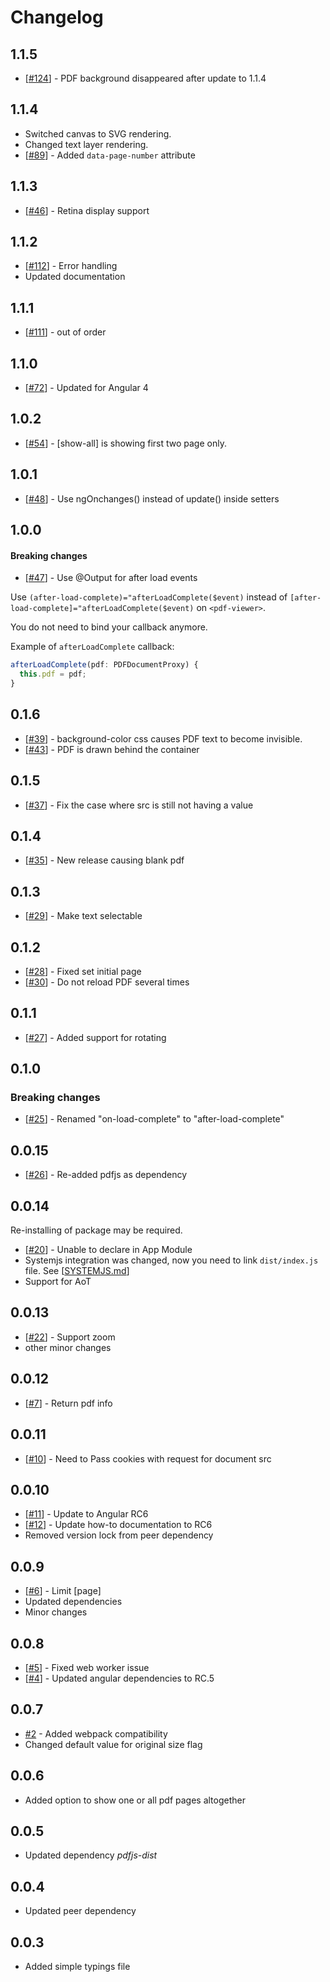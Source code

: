 # Changelog

## 1.1.5
* [[#124](https://github.com/VadimDez/ng2-pdf-viewer/issues/124)] - PDF background disappeared after update to 1.1.4

## 1.1.4
* Switched canvas to SVG rendering.
* Changed text layer rendering.
* [[#89](https://github.com/VadimDez/ng2-pdf-viewer/issues/89)] - Added `data-page-number` attribute

## 1.1.3
* [[#46](https://github.com/VadimDez/ng2-pdf-viewer/issues/46)] - Retina display support

## 1.1.2
* [[#112](https://github.com/VadimDez/ng2-pdf-viewer/issues/112)] - Error handling
* Updated documentation

## 1.1.1
* [[#111](https://github.com/VadimDez/ng2-pdf-viewer/issues/111)] - out of order

## 1.1.0
* [[#72](https://github.com/VadimDez/ng2-pdf-viewer/issues/72)] - Updated for Angular 4

## 1.0.2
* [[#54](https://github.com/VadimDez/ng2-pdf-viewer/issues/54)] - [show-all] is showing first two page only.

## 1.0.1
* [[#48](https://github.com/VadimDez/ng2-pdf-viewer/issues/48)] - Use ngOnchanges() instead of update() inside setters

## 1.0.0

#### Breaking changes
* [[#47](https://github.com/VadimDez/ng2-pdf-viewer/issues/47)] - Use @Output for after load events

Use `(after-load-complete)="afterLoadComplete($event)` instead of `[after-load-complete]="afterLoadComplete($event)` on `<pdf-viewer>`.

You do not need to bind your callback anymore.

Example of `afterLoadComplete` callback:

```ts
afterLoadComplete(pdf: PDFDocumentProxy) {
  this.pdf = pdf;
}
```

## 0.1.6
* [[#39](https://github.com/VadimDez/ng2-pdf-viewer/issues/39)] - background-color css causes PDF text to become invisible.
* [[#43](https://github.com/VadimDez/ng2-pdf-viewer/issues/43)] - PDF is drawn behind the container

## 0.1.5
* [[#37](https://github.com/VadimDez/ng2-pdf-viewer/issues/37)] - Fix the case where src is still not having a value

## 0.1.4
* [[#35](https://github.com/VadimDez/ng2-pdf-viewer/issues/35)] - New release causing blank pdf

## 0.1.3
* [[#29](https://github.com/VadimDez/ng2-pdf-viewer/issues/29)] - Make text selectable

## 0.1.2
* [[#28](https://github.com/VadimDez/ng2-pdf-viewer/issues/28)] - Fixed set initial page
* [[#30](https://github.com/VadimDez/ng2-pdf-viewer/issues/30)] - Do not reload PDF several times

## 0.1.1
* [[#27](https://github.com/VadimDez/ng2-pdf-viewer/issues/27)] - Added support for rotating

## 0.1.0

### Breaking changes
* [[#25](https://github.com/VadimDez/ng2-pdf-viewer/issues/25)] - Renamed "on-load-complete" to "after-load-complete"


## 0.0.15
* [[#26](https://github.com/VadimDez/ng2-pdf-viewer/issues/26)] - Re-added pdfjs as dependency

## 0.0.14

Re-installing of package may be required.

* [[#20](https://github.com/VadimDez/ng2-pdf-viewer/issues/20)] - Unable to declare in App Module
* Systemjs integration was changed, now you need to link ```dist/index.js``` file. See [[SYSTEMJS.md](https://github.com/VadimDez/ng2-pdf-viewer/blob/master/SYSTEMJS.md)]
* Support for AoT

## 0.0.13
* [[#22](https://github.com/VadimDez/ng2-pdf-viewer/issues/22)] - Support zoom
* other minor changes

## 0.0.12

* [[#7](https://github.com/VadimDez/ng2-pdf-viewer/issues/7)] - Return pdf info

## 0.0.11

* [[#10](https://github.com/VadimDez/ng2-pdf-viewer/issues/10)] - Need to Pass cookies with request for document src

## 0.0.10

* [[#11](https://github.com/VadimDez/ng2-pdf-viewer/issues/11)] - Update to Angular RC6
* [[#12](https://github.com/VadimDez/ng2-pdf-viewer/issues/12)] - Update how-to documentation to RC6
* Removed version lock from peer dependency

## 0.0.9

* [[#6](https://github.com/VadimDez/ng2-pdf-viewer/issues/6)] - Limit [page]
* Updated dependencies
* Minor changes

## 0.0.8

* [[#5](https://github.com/VadimDez/ng2-pdf-viewer/issues/5)] - Fixed web worker issue
* [[#4](https://github.com/VadimDez/ng2-pdf-viewer/issues/4)] - Updated angular dependencies to RC.5

## 0.0.7

* [#2](https://github.com/VadimDez/ng2-pdf-viewer/issues/2) - Added webpack compatibility
* Changed default value for original size flag 

## 0.0.6

* Added option to show one or all pdf pages altogether

## 0.0.5

* Updated dependency *pdfjs-dist*

## 0.0.4

* Updated peer dependency

## 0.0.3

* Added simple typings file
